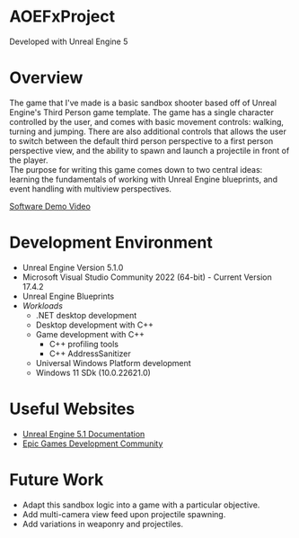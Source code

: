 # AOEFxProject

Developed with Unreal Engine 5

# Overview

The game that I've made is a basic sandbox shooter based off of Unreal Engine's Third Person game template. The game has a single character controlled by the user, and comes with basic movement controls: walking, turning and jumping. There are also additional controls that allows the user to switch between the default third person perspective to a first person perspective view, and the ability to spawn and launch a projectile in front of the player.  
The purpose for writing this game comes down to two central ideas: learning the fundamentals of working with Unreal Engine blueprints, and event handling with multiview perspectives.

[Software Demo Video](https://youtu.be/m1kuxYooQds)

# Development Environment

* Unreal Engine Version 5.1.0
* Microsoft Visual Studio Community 2022 (64-bit) - Current Version 17.4.2
* Unreal Engine Blueprints
* *Workloads*
  * .NET desktop development
  * Desktop development with C++
  * Game development with C++
    * C++ profiling tools
    * C++ AddressSanitizer
  * Universal Windows Platform development
  * Windows 11 SDk (10.0.22621.0)


# Useful Websites
* [Unreal Engine 5.1 Documentation](https://docs.unrealengine.com/5.1/en-US/)
* [Epic Games Development Community](https://dev.epicgames.com/community/learning?application=unreal_engine)

# Future Work

* Adapt this sandbox logic into a game with a particular objective.
* Add multi-camera view feed upon projectile spawning.
* Add variations in weaponry and projectiles.
